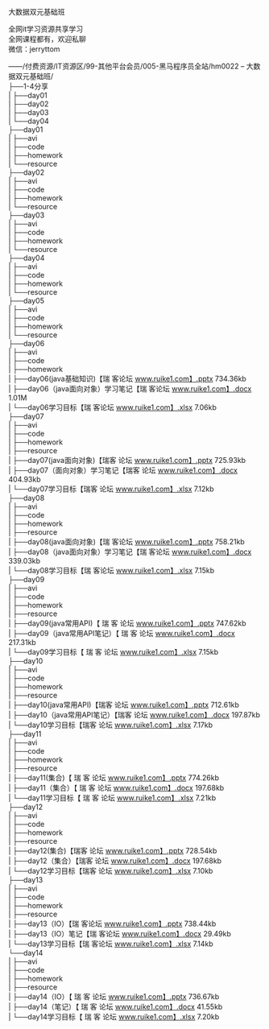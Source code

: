 大数据双元基础班

全网it学习资源共享学习<br>全网课程都有，欢迎私聊<br>微信：jerryttom<br>

——/付费资源/IT资源区/99-其他平台会员/005-黑马程序员全站/hm0022 – 大数据双元基础班/<br> ├──1-4分享<br> | ├──day01<br> | ├──day02<br> | ├──day03<br> | └──day04<br> ├──day01<br> | ├──avi<br> | ├──code<br> | ├──homework<br> | └──resource<br> ├──day02<br> | ├──avi<br> | ├──code<br> | ├──homework<br> | └──resource<br> ├──day03<br> | ├──avi<br> | ├──code<br> | ├──homework<br> | └──resource<br> ├──day04<br> | ├──avi<br> | ├──code<br> | ├──homework<br> | └──resource<br> ├──day05<br> | ├──avi<br> | ├──code<br> | ├──homework<br> | └──resource<br> ├──day06<br> | ├──avi<br> | ├──code<br> | ├──homework<br> | ├──day06(java基础知识)【瑞 客论坛 www.ruike1.com】.pptx 734.36kb<br> | ├──day06（java面向对象）学习笔记【瑞 客论坛 www.ruike1.com】.docx 1.01M<br> | └──day06学习目标【瑞 客论坛 www.ruike1.com】.xlsx 7.06kb<br> ├──day07<br> | ├──avi<br> | ├──code<br> | ├──homework<br> | ├──resource<br> | ├──day07(java面向对象)【瑞客 论坛 www.ruike1.com】.pptx 725.93kb<br> | ├──day07（面向对象）学习笔记【瑞客 论坛 www.ruike1.com】.docx 404.93kb<br> | └──day07学习目标【瑞客 论坛 www.ruike1.com】.xlsx 7.12kb<br> ├──day08<br> | ├──avi<br> | ├──code<br> | ├──homework<br> | ├──resource<br> | ├──day08(java面向对象)【瑞 客论坛 www.ruike1.com】.pptx 758.21kb<br> | ├──day08（java面向对象）学习笔记【瑞 客论坛 www.ruike1.com】.docx 339.03kb<br> | └──day08学习目标【瑞 客论坛 www.ruike1.com】.xlsx 7.15kb<br> ├──day09<br> | ├──avi<br> | ├──code<br> | ├──homework<br> | ├──resource<br> | ├──day09(java常用API)【 瑞 客 论坛 www.ruike1.com】.pptx 747.62kb<br> | ├──day09（java常用API笔记）【 瑞 客 论坛 www.ruike1.com】.docx 217.31kb<br> | └──day09学习目标【 瑞 客 论坛 www.ruike1.com】.xlsx 7.15kb<br> ├──day10<br> | ├──avi<br> | ├──code<br> | ├──homework<br> | ├──resource<br> | ├──day10(java常用API)【瑞客 论坛 www.ruike1.com】.pptx 712.61kb<br> | ├──day10（java常用API笔记）【瑞客 论坛 www.ruike1.com】.docx 197.87kb<br> | └──day10学习目标【瑞客 论坛 www.ruike1.com】.xlsx 7.17kb<br> ├──day11<br> | ├──avi<br> | ├──code<br> | ├──homework<br> | ├──resource<br> | ├──day11(集合)【 瑞 客 论坛 www.ruike1.com】.pptx 774.26kb<br> | ├──day11（集合）【 瑞 客 论坛 www.ruike1.com】.docx 197.68kb<br> | └──day11学习目标【 瑞 客 论坛 www.ruike1.com】.xlsx 7.21kb<br> ├──day12<br> | ├──avi<br> | ├──code<br> | ├──homework<br> | ├──resource<br> | ├──day12(集合)【瑞客 论坛 www.ruike1.com】.pptx 728.54kb<br> | ├──day12（集合）【瑞客 论坛 www.ruike1.com】.docx 197.68kb<br> | └──day12学习目标【瑞客 论坛 www.ruike1.com】.xlsx 7.10kb<br> ├──day13<br> | ├──avi<br> | ├──code<br> | ├──homework<br> | ├──resource<br> | ├──day13（IO）【瑞 客论坛 www.ruike1.com】.pptx 738.44kb<br> | ├──day13（IO）笔记【瑞 客论坛 www.ruike1.com】.docx 29.49kb<br> | └──day13学习目标【瑞 客论坛 www.ruike1.com】.xlsx 7.14kb<br> └──day14<br> | ├──avi<br> | ├──code<br> | ├──homework<br> | ├──resource<br> | ├──day14（IO）【 瑞 客 论坛 www.ruike1.com】.pptx 736.67kb<br> | ├──day14（笔记）【 瑞 客 论坛 www.ruike1.com】.docx 41.55kb<br> | └──day14学习目标【 瑞 客 论坛 www.ruike1.com】.xlsx 7.20kb